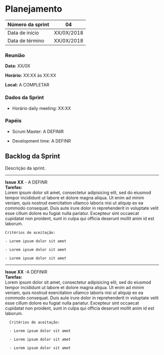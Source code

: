 # Planejamento

|Número da sprint 	| 04|
|---------|-|
|Data de início 	| XX/0X/2018|
|Data de término 	| XX/0X/2018|

### Reunião
**Data:** XX/0X

**Horário:** XX:XX às XX:XX

**Local:** A COMPLETAR

### Dados da Sprint
* Horário daily meeting: XX:XX

### Papéis
* Scrum Master: A DEFINIR

* Development time: A DEFINR

## Backlog da Sprint
Descrição da sprint.
<br/>
***  
 **Issue XX** - A DEFINR<br/>
 **Tarefas:**  
    Lorem ipsum dolor sit amet, consectetur adipisicing elit, sed do eiusmod tempor incididunt ut labore et dolore magna aliqua. Ut enim ad minim veniam, quis nostrud exercitation ullamco laboris nisi ut aliquip ex ea commodo consequat. Duis aute irure dolor in reprehenderit in voluptate velit esse cillum dolore eu fugiat nulla pariatur. Excepteur sint occaecat cupidatat non proident, sunt in culpa qui officia deserunt mollit anim id est laborum.

    Critérios de aceitação:

    - Lorem ipsum dolor sit amet

    - Lorem ipsum dolor sit amet

    - Lorem ipsum dolor sit amet
***
  **Issue XX** -A DEFINIR <br/>
  **Tarefas:**  
      Lorem ipsum dolor sit amet, consectetur adipisicing elit, sed do eiusmod tempor incididunt ut labore et dolore magna aliqua. Ut enim ad minim veniam, quis nostrud exercitation ullamco laboris nisi ut aliquip ex ea commodo consequat. Duis aute irure dolor in reprehenderit in voluptate velit esse cillum dolore eu fugiat nulla pariatur. Excepteur sint occaecat cupidatat non proident, sunt in culpa qui officia deserunt mollit anim id est laborum.

      Critérios de aceitação:

      - Lorem ipsum dolor sit amet

      - Lorem ipsum dolor sit amet

      - Lorem ipsum dolor sit amet
